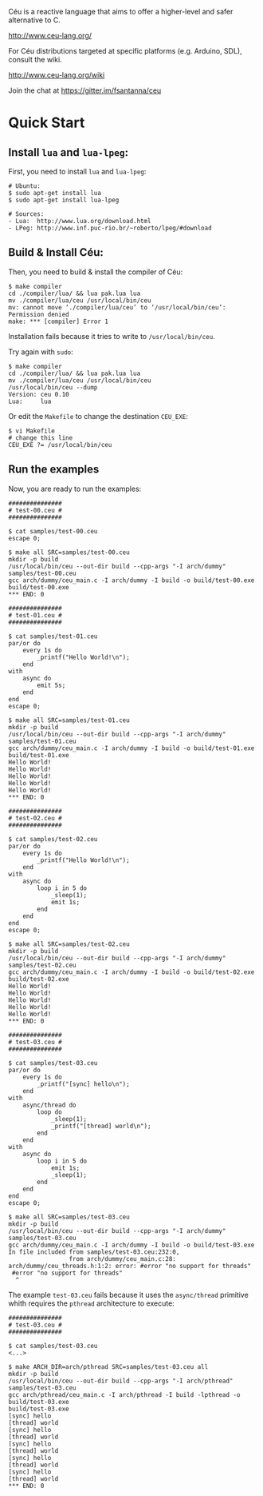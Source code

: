 Céu is a reactive language that aims to offer a higher-level and safer 
alternative to C.

http://www.ceu-lang.org/

For Céu distributions targeted at specific platforms (e.g. Arduino, SDL), 
consult the wiki.

http://www.ceu-lang.org/wiki

Join the chat at https://gitter.im/fsantanna/ceu

# Quick Start

## Install `lua` and `lua-lpeg`:

First, you need to install `lua` and `lua-lpeg`:

```
# Ubuntu:
$ sudo apt-get install lua
$ sudo apt-get install lua-lpeg

# Sources:
- Lua:  http://www.lua.org/download.html
- LPeg: http://www.inf.puc-rio.br/~roberto/lpeg/#download
```

## Build & Install Céu:

Then, you need to build & install the compiler of Céu:

```
$ make compiler
cd ./compiler/lua/ && lua pak.lua lua
mv ./compiler/lua/ceu /usr/local/bin/ceu
mv: cannot move ‘./compiler/lua/ceu’ to ‘/usr/local/bin/ceu’: Permission denied
make: *** [compiler] Error 1
```

Installation fails because it tries to write to `/usr/local/bin/ceu`.

Try again with `sudo`:

```
$ make compiler
cd ./compiler/lua/ && lua pak.lua lua
mv ./compiler/lua/ceu /usr/local/bin/ceu
/usr/local/bin/ceu --dump
Version: ceu 0.10
Lua:     lua
```

Or edit the `Makefile` to change the destination `CEU_EXE`:

```
$ vi Makefile
# change this line
CEU_EXE ?= /usr/local/bin/ceu
```

## Run the examples

Now, you are ready to run the examples:

```
###############
# test-00.ceu #
###############

$ cat samples/test-00.ceu
escape 0;

$ make all SRC=samples/test-00.ceu
mkdir -p build
/usr/local/bin/ceu --out-dir build --cpp-args "-I arch/dummy" samples/test-00.ceu
gcc arch/dummy/ceu_main.c -I arch/dummy -I build -o build/test-00.exe
build/test-00.exe
*** END: 0

###############
# test-01.ceu #
###############

$ cat samples/test-01.ceu
par/or do
    every 1s do
        _printf("Hello World!\n");
    end
with
    async do
        emit 5s;
    end
end
escape 0;

$ make all SRC=samples/test-01.ceu
mkdir -p build
/usr/local/bin/ceu --out-dir build --cpp-args "-I arch/dummy" samples/test-01.ceu
gcc arch/dummy/ceu_main.c -I arch/dummy -I build -o build/test-01.exe
build/test-01.exe
Hello World!
Hello World!
Hello World!
Hello World!
Hello World!
*** END: 0

###############
# test-02.ceu #
###############

$ cat samples/test-02.ceu
par/or do
    every 1s do
        _printf("Hello World!\n");
    end
with
    async do
        loop i in 5 do
            _sleep(1);
            emit 1s;
        end
    end
end
escape 0;

$ make all SRC=samples/test-02.ceu
mkdir -p build
/usr/local/bin/ceu --out-dir build --cpp-args "-I arch/dummy" samples/test-02.ceu
gcc arch/dummy/ceu_main.c -I arch/dummy -I build -o build/test-02.exe
build/test-02.exe
Hello World!
Hello World!
Hello World!
Hello World!
Hello World!
*** END: 0

###############
# test-03.ceu #
###############

$ cat samples/test-03.ceu
par/or do
    every 1s do
        _printf("[sync] hello\n");
    end
with
    async/thread do
        loop do
            _sleep(1);
            _printf("[thread] world\n");
        end
    end
with
    async do
        loop i in 5 do
            emit 1s;
            _sleep(1);
        end
    end
end
escape 0;

$ make all SRC=samples/test-03.ceu
mkdir -p build
/usr/local/bin/ceu --out-dir build --cpp-args "-I arch/dummy" samples/test-03.ceu
gcc arch/dummy/ceu_main.c -I arch/dummy -I build -o build/test-03.exe
In file included from samples/test-03.ceu:232:0,
                 from arch/dummy/ceu_main.c:28:
arch/dummy/ceu_threads.h:1:2: error: #error "no support for threads"
 #error "no support for threads"
  ^
```

The example `test-03.ceu` fails because it uses the `async/thread` primitive 
whith requires the `pthread` architecture to execute:

```
###############
# test-03.ceu #
###############

$ cat samples/test-03.ceu
<...>

$ make ARCH_DIR=arch/pthread SRC=samples/test-03.ceu all
mkdir -p build
/usr/local/bin/ceu --out-dir build --cpp-args "-I arch/pthread" samples/test-03.ceu
gcc arch/pthread/ceu_main.c -I arch/pthread -I build -lpthread -o build/test-03.exe
build/test-03.exe
[sync] hello
[thread] world
[sync] hello
[thread] world
[sync] hello
[thread] world
[sync] hello
[thread] world
[sync] hello
[thread] world
*** END: 0
```
